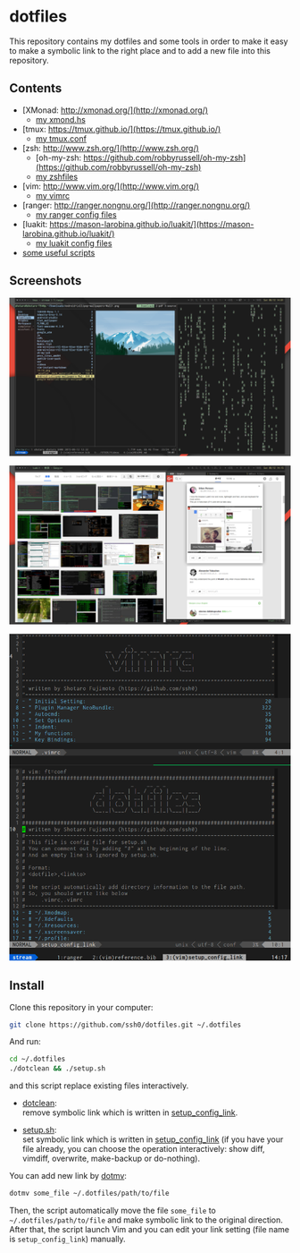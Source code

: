 dotfiles
========

This repository contains my dotfiles and some tools in order to make it easy to make a symbolic link to the right place and to add a new file into this repository.

Contents
--------

* [XMonad: http://xmonad.org/](http://xmonad.org/)
    * [my xmond.hs](./xmonad/xmonad.hs)
* [tmux: https://tmux.github.io/](https://tmux.github.io/)
    * [my tmux.conf](./rcfiles/tmux.conf)
* [zsh: http://www.zsh.org/](http://www.zsh.org/)
    * [oh-my-zsh: https://github.com/robbyrussell/oh-my-zsh](https://github.com/robbyrussell/oh-my-zsh)
    * [my zshfiles](./zshfiles/)
* [vim: http://www.vim.org/](http://www.vim.org/)
    * [my vimrc](./vimfiles/vimrc)
* [ranger: http://ranger.nongnu.org/](http://ranger.nongnu.org/)
    * [my ranger config files](./ranger/)
* [luakit: https://mason-larobina.github.io/luakit/](https://mason-larobina.github.io/luakit/)
    * [my luakit config files](./luakit/)
* [some useful scripts](./bin/)

Screenshots
-----------

![xmonad.png](./screenshots/xmonad.png)

![tmux.browsing](./screenshots/browsing.png)

![vim.png](./screenshots/vim.png)

Install
-------

Clone this repository in your computer:

```bash
git clone https://github.com/ssh0/dotfiles.git ~/.dotfiles
```

And run:

```bash
cd ~/.dotfiles
./dotclean && ./setup.sh
```

and this script replace existing files interactively.

* [dotclean](./dotclean):  
  remove symbolic link which is written in [setup_config_link](./setup_config_link).

* [setup.sh](./setup.sh):  
  set symbolic link which is written in [setup_config_link](./setup_config_link)
  (if you have your file already, you can choose the operation
  interactively: show diff, vimdiff, overwrite, make-backup or do-nothing).

You can add new link by [dotmv](./bin/dotmv):

```bash
dotmv some_file ~/.dotfiles/path/to/file
```

Then, the script automatically move the file `some_file` to
`~/.dotfiles/path/to/file` and make symbolic link to the original
direction. After that, the script launch Vim and you can edit your link
setting (file name is `setup_config_link`) manually.
